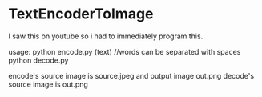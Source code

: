 # TextEncoderToImage

I saw this on youtube so i had to immediately program this.

usage: python encode.py (text)      //words can be separated with spaces
       python decode.py

encode's source image is source.jpeg and output image out.png
decode's source image is out.png
